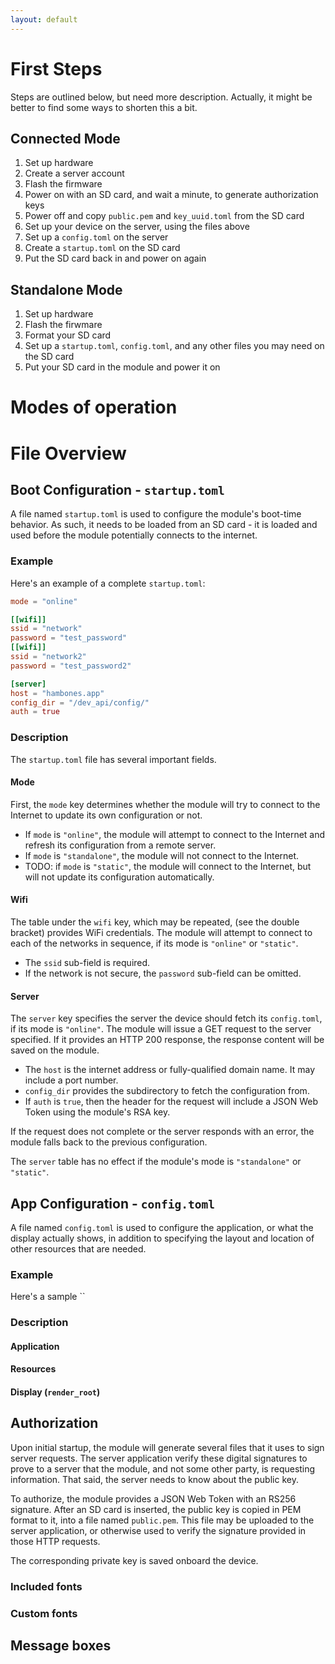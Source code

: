 ```yaml
---
layout: default
---
```


# First Steps

Steps are outlined below, but need more description.
Actually, it might be better to find some ways to shorten this a bit.

## Connected Mode

1. Set up hardware
2. Create a server account
3. Flash the firmware
4. Power on with an SD card, and wait a minute, to generate authorization keys
5. Power off and copy `public.pem` and `key_uuid.toml` from the SD card
6. Set up your device on the server, using the files above
7. Set up a `config.toml` on the server
8. Create a `startup.toml` on the SD card
9. Put the SD card back in and power on again

## Standalone Mode

1. Set up hardware
2. Flash the firwmare
3. Format your SD card
4. Set up a `startup.toml`, `config.toml`, and any other files you may need on the SD card
5. Put your SD card in the module and power it on

# Modes of operation

# File Overview

## Boot Configuration - `startup.toml`

A file named `startup.toml` is used to configure the module's boot-time behavior. As such, it needs to be loaded
from an SD card - it is loaded and used before the module potentially connects to the internet.

### Example

Here's an example of a complete `startup.toml`:

```toml
mode = "online"

[[wifi]]
ssid = "network"
password = "test_password"
[[wifi]]
ssid = "network2"
password = "test_password2"

[server]
host = "hambones.app"
config_dir = "/dev_api/config/"
auth = true
```

### Description

The `startup.toml` file has several important fields.

#### Mode

First, the `mode` key determines whether the module will try to connect to the Internet to update its own configuration
or not. 
* If `mode` is `"online"`, the module will attempt to connect to the Internet and refresh its configuration from a 
  remote server.
* If `mode` is `"standalone"`, the module will not connect to the Internet.
* TODO: if `mode` is `"static"`, the module will connect to the Internet, but will not update its configuration
  automatically.

#### Wifi

The table under the `wifi` key, which may be repeated, (see the double bracket) provides WiFi credentials. The module
will attempt to connect to each of the networks in sequence, if its mode is `"online"` or `"static"`. 
* The `ssid` sub-field is required.
* If the network is not secure, the `password` sub-field can be omitted.

#### Server

The `server` key specifies the server the device should fetch its `config.toml`, if its mode is `"online"`. The module 
will issue a GET request to the server specified. If it provides an HTTP 200 response, the response content will be
saved on the module.

* The `host` is the internet address or fully-qualified domain name. It may include a port number.
* `config_dir` provides the subdirectory to fetch the configuration from.
* If `auth` is `true`, then the header for the request will include a JSON Web Token using the module's 
RSA key.

If the request does not complete or the server responds with an error, the module falls back to the previous configuration.

The `server` table has no effect if the module's mode is `"standalone"` or `"static"`.

## App Configuration - `config.toml`

A file named `config.toml` is used to configure the application, or what the display actually shows, in addition to
specifying the layout and location of other resources that are needed.

### Example

Here's a sample ``

### Description

#### Application

#### Resources

#### Display (`render_root`)

## Authorization

Upon initial startup, the module will generate several files that it uses to 
sign server requests. The server application verify these digital signatures to 
prove to a server that the module, and not some other party, is requesting
information. That said, the server needs to know about the public key.

To authorize, the module provides a JSON Web Token with an RS256 signature. After
an SD card is inserted, the public key is copied in PEM format to it, into a 
file named `public.pem`. This file may be uploaded to the server application, or
otherwise used to verify the signature provided in those HTTP requests.

The corresponding private key is saved onboard the device.

### Included fonts

### Custom fonts

## Message boxes